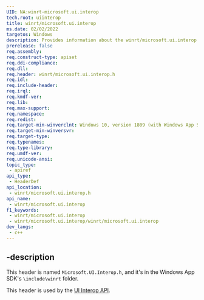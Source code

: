 ```yaml
---
UID: NA:winrt-microsoft.ui.interop
tech.root: uiinterop
title: winrt/microsoft.ui.interop
ms.date: 02/02/2022
targetos: Windows
description: Provides information about the winrt/microsoft.ui.interop.h header for the UI Interop API.
prerelease: false
req.assembly: 
req.construct-type: apiset
req.ddi-compliance: 
req.dll: 
req.header: winrt/microsoft.ui.interop.h
req.idl: 
req.include-header: 
req.irql: 
req.kmdf-ver: 
req.lib: 
req.max-support: 
req.namespace: 
req.redist: 
req.target-min-winverclnt: Windows 10, version 1809 (with Windows App SDK 1.0 Preview 1 or later)
req.target-min-winversvr: 
req.target-type: 
req.typenames: 
req.type-library: 
req.umdf-ver: 
req.unicode-ansi: 
topic_type:
 - apiref
api_type:
 - HeaderDef
api_location:
 - winrt/microsoft.ui.interop.h
api_name:
 - winrt/microsoft.ui.interop
f1_keywords:
 - winrt/microsoft.ui.interop
 - winrt/microsoft.ui.interop/winrt/microsoft.ui.interop
dev_langs:
 - c++
---
```


## -description

This header is named `Microsoft.UI.Interop.h`, and it's in the Windows App SDK's `\include\winrt` folder.

This header is used by the [UI Interop API](../_uiinterop/index.md).
